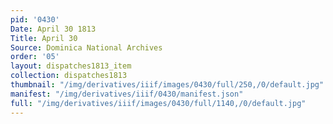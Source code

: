 ```yaml
---
pid: '0430'
Date: April 30 1813
Title: April 30
Source: Dominica National Archives
order: '05'
layout: dispatches1813_item
collection: dispatches1813
thumbnail: "/img/derivatives/iiif/images/0430/full/250,/0/default.jpg"
manifest: "/img/derivatives/iiif/0430/manifest.json"
full: "/img/derivatives/iiif/images/0430/full/1140,/0/default.jpg"
---
```

